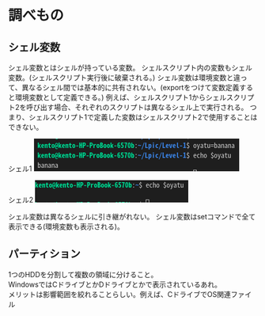 # 調べもの

## シェル変数
シェル変数とはシェルが持っている変数。
シェルスクリプト内の変数もシェル変数。(シェルスクリプト実行後に破棄される。)
シェル変数は環境変数と違って、異なるシェル間では基本的に共有されない。(exportをつけて変数定義すると環境変数として定義できる。)
例えば、シェルスクリプト1からシェルスクリプト2を呼び出す場合、それぞれのスクリプトは異なるシェル上で実行される。
つまり、シェルスクリプト1で定義した変数はシェルスクリプト2で使用することはできない。

シェル1
![](./images/2022-01-06-22-38-07.png)

シェル2
![](images/2022-01-06-22-39-51.png)

シェル変数は異なるシェルに引き継がれない。
シェル変数はsetコマンドで全て表示できる(環境変数も表示される)。

## パーティション
1つのHDDを分割して複数の領域に分けること。\
WindowsではCドライブとかDドライブとかで表示されているあれ。\
メリットは影響範囲を絞れることらしい。例えば、CドライブでOS関連ファイル